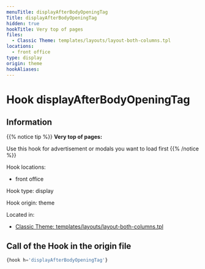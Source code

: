 ```yaml
---
menuTitle: displayAfterBodyOpeningTag
Title: displayAfterBodyOpeningTag
hidden: true
hookTitle: Very top of pages
files:
  - Classic Theme: templates/layouts/layout-both-columns.tpl
locations:
  - front office
type: display
origin: theme
hookAliases:
---
```


# Hook displayAfterBodyOpeningTag

## Information

{{% notice tip %}}
**Very top of pages:** 

Use this hook for advertisement or modals you want to load first
{{% /notice %}}

Hook locations: 
  - front office

Hook type: display

Hook origin: theme

Located in: 
  - [Classic Theme: templates/layouts/layout-both-columns.tpl](https://github.com/PrestaShop/classic-theme/blob/develop/templates/layouts/layout-both-columns.tpl)

## Call of the Hook in the origin file

```php
{hook h='displayAfterBodyOpeningTag'}
```